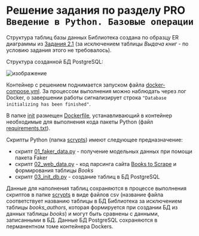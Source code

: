 # Решение задания по разделу PRO ```Введение в Python. Базовые операции```

Структура таблиц базы данных Библиотека создана по образцу ER диаграммы из [Задания 2.1](/test_2.1/task_2.1.png) (за исключением таблицы _Выдача книг_ - по условию задания этого не требовалось).

Структура созданной БД PostgreSQL:

![изображение](https://github.com/UncleJoe1973/1T_course/assets/29273924/bfc5b713-b156-4ca9-b0b6-a88b38681ded)

Контейнер с решением поднимается запуском файла [docker-compose.yml](docker-compose.yml). За процессом выполнения можно наблюдать через лог Docker, о завершении работы сигнализирует строка ```"Database initializing has been finished"```.

В папке [init](./init) размещен [Dockerfile](./init/Dockerfile), устанавливающий в контейнер необходимые для выполнения кода пакеты Python (файл [requirements.txt](./init/requirements.txt)).

Скрипты Python (папка [scrypts](./scrypts)) имеют следующее предназначение: 

  * скрипт [01_faker_data.py](./scrypts/01_faker_data.py) - получение модельных данных при помощи пакета Faker
  * скрипт [02_web_data.py](./scrypts/02_web_data.py) - код парсинга сайта [Books to Scrape](https://books.toscrape.com/) и формирования таблицы _Books_
  * скрипт [03_init_db.py](./scrypts/03_init_db.py) - создание таблиц в БД PostgreSQL

Данные для наполнения таблиц сохраняются в процессе выполнения скриптов в папке [scrypts](./scrypts) в виде файлов csv (название файла соответствует названию таблицы в БД Библиотека за исключением таблицы _books_authors_, которая формируется при создании БД из данных таблицы _books_) и могут быть сравнены с данными, записанными в БД. Данные БД PostgreSQL сохраняются в перманентном томе контейнера Dockers.
